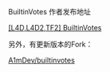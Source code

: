 BuiltinVotes 作者发布地址

[\[L4D,L4D2,TF2\] BuiltinVotes](https://forums.alliedmods.net/showthread.php?t=162164)

另外，有更新版本的Fork：

[A1mDev/builtinvotes](https://github.com/A1mDev/builtinvotes)